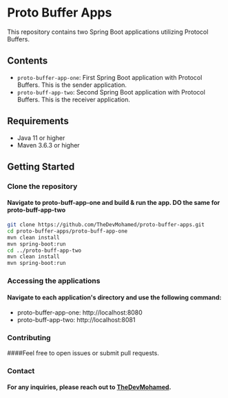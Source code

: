 # Proto Buffer Apps

This repository contains two Spring Boot applications utilizing Protocol Buffers.

## Contents

- `proto-buffer-app-one`: First Spring Boot application with Protocol Buffers. This is the sender application.
- `proto-buff-app-two`: Second Spring Boot application with Protocol Buffers. This is the receiver application.

## Requirements

- Java 11 or higher
- Maven 3.6.3 or higher

## Getting Started

### Clone the repository

#### Navigate to proto-buff-app-one and build & run the app. DO the same for proto-buff-app-two

```bash
git clone https://github.com/TheDevMohamed/proto-buffer-apps.git
cd proto-buffer-apps/proto-buff-app-one
mvn clean install
mvn spring-boot:run
cd ../proto-buff-app-two
mvn clean install
mvn spring-boot:run
```

### Accessing the applications
#### Navigate to each application's directory and use the following command:
<ul>
  <li>proto-buffer-app-one: http://localhost:8080</li>
  <li>proto-buff-app-two: http://localhost:8081</li>
</ul>

### Contributing
####Feel free to open issues or submit pull requests.

### Contact
#### For any inquiries, please reach out to [TheDevMohamed](hhttps://github.com/TheDevMohamed").

